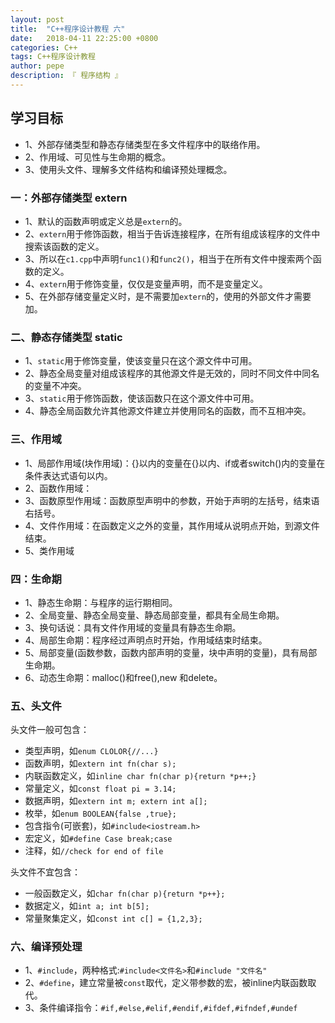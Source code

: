 ```yaml
---
layout: post
title:  "C++程序设计教程 六"
date:   2018-04-11 22:25:00 +0800
categories: C++
tags: C++程序设计教程
author: pepe
description: 『 程序结构 』
---
```

## **学习目标**

* 1、外部存储类型和静态存储类型在多文件程序中的联络作用。
* 2、作用域、可见性与生命期的概念。
* 3、使用头文件、理解多文件结构和编译预处理概念。

### 一：**外部存储类型 extern**

* 1、默认的函数声明或定义总是`extern`的。
* 2、`extern`用于修饰函数，相当于告诉连接程序，在所有组成该程序的文件中搜索该函数的定义。
* 3、所以在`c1.cpp`中声明`func1()`和`func2()`，相当于在所有文件中搜索两个函数的定义。
* 4、`extern`用于修饰变量，仅仅是变量声明，而不是变量定义。
* 5、在外部存储变量定义时，是不需要加`extern`的，使用的外部文件才需要加。

### 二、**静态存储类型 static**

* 1、`static`用于修饰变量，使该变量只在这个源文件中可用。
* 2、静态全局变量对组成该程序的其他源文件是无效的，同时不同文件中同名的变量不冲突。
* 3、`static`用于修饰函数，使该函数只在这个源文件中可用。
* 4、静态全局函数允许其他源文件建立并使用同名的函数，而不互相冲突。

### 三、**作用域**

* 1、局部作用域(块作用域)：{}以内的变量在{}以内、if或者switch()内的变量在条件表达式语句以内。
* 2、函数作用域：         
* 3、函数原型作用域：函数原型声明中的参数，开始于声明的左括号，结束语右括号。
* 4、文件作用域：在函数定义之外的变量，其作用域从说明点开始，到源文件结束。
* 5、类作用域

### 四：**生命期**

* 1、静态生命期：与程序的运行期相同。
* 2、全局变量、静态全局变量、静态局部变量，都具有全局生命期。
* 3、换句话说：具有文件作用域的变量具有静态生命期。
* 4、局部生命期：程序经过声明点时开始，作用域结束时结束。
* 5、局部变量(函数参数，函数内部声明的变量，块中声明的变量)，具有局部生命期。
* 6、动态生命期：malloc()和free(),new 和delete。

### 五、**头文件**
头文件一般可包含：

* 类型声明，如`enum CLOLOR{//...}`
* 函数声明，如`extern int fn(char s);`
* 内联函数定义，如`inline char fn(char p){return *p++;}`
* 常量定义，如`const float pi = 3.14;`
* 数据声明，如`extern int m; extern int a[];`
* 枚举，如`enum BOOLEAN{false ,true};`
* 包含指令(可嵌套)，如`#include<iostream.h>`
* 宏定义，如`#define Case break;case`
* 注释，如`//check for end of file`

头文件不宜包含：

* 一般函数定义，如`char fn(char p){return *p++};`
* 数据定义，如`int a; int b[5];`
* 常量聚集定义，如`const int c[] = {1,2,3};`

### 六、**编译预处理**

* 1、`#include`，两种格式:`#include<文件名>`和`#include "文件名"`
* 2、`#define`，建立常量被`const`取代，定义带参数的宏，被inline内联函数取代。
* 3、条件编译指令：`#if,#else,#elif,#endif,#ifdef,#ifndef,#undef`












